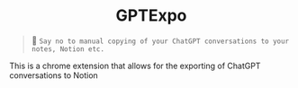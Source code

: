 <h1 align="center">GPTExpo</h1>

> 🎉 `Say no to manual copying of your ChatGPT conversations to your notes, Notion etc.`

This is a chrome extension that allows for the exporting of ChatGPT conversations to Notion